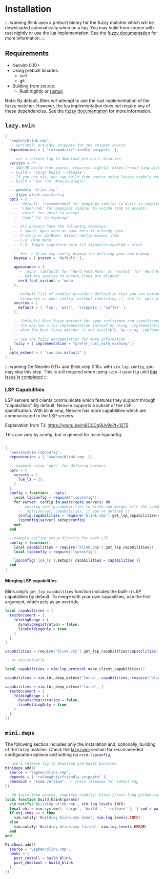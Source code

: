 # Installation

::: warning
Blink uses a prebuilt binary for the fuzzy matcher which will be downloaded automatically when on a tag.
You may build from source with rust nightly or use the lua implementation. See the [fuzzy documentation](./configuration/fuzzy.md) for more information.
:::

## Requirements

- Neovim 0.10+
- Using prebuilt binaries:
  - curl
  - git
- Building from source:
  - Rust nightly or [rustup](https://rustup.rs/)

Note: By default, Blink will attempt to use the rust implementation of the fuzzy matcher. However, the lua implementation does not require any of these dependencies. See the [fuzzy documentation](./configuration/fuzzy.md) for more information.

## `lazy.nvim`

```lua
{
  'saghen/blink.cmp',
  -- optional: provides snippets for the snippet source
  dependencies = { 'rafamadriz/friendly-snippets' },

  -- use a release tag to download pre-built binaries
  version = '*',
  -- AND/OR build from source, requires nightly: https://rust-lang.github.io/rustup/concepts/channels.html#working-with-nightly-rust
  -- build = 'cargo build --release',
  -- If you use nix, you can build from source using latest nightly rust with:
  -- build = 'nix run .#build-plugin',

  ---@module 'blink.cmp'
  ---@type blink.cmp.Config
  opts = {
    -- 'default' (recommended) for mappings similar to built-in completions (C-y to accept)
    -- 'super-tab' for mappings similar to vscode (tab to accept)
    -- 'enter' for enter to accept
    -- 'none' for no mappings
    --
    -- All presets have the following mappings:
    -- C-space: Open menu or open docs if already open
    -- C-n/C-p or Up/Down: Select next/previous item
    -- C-e: Hide menu
    -- C-k: Toggle signature help (if signature.enabled = true)
    --
    -- See :h blink-cmp-config-keymap for defining your own keymap
    keymap = { preset = 'default' },

    appearance = {
      -- 'mono' (default) for 'Nerd Font Mono' or 'normal' for 'Nerd Font'
      -- Adjusts spacing to ensure icons are aligned
      nerd_font_variant = 'mono'
    },

    -- Default list of enabled providers defined so that you can extend it
    -- elsewhere in your config, without redefining it, due to `opts_extend`
    sources = {
      default = { 'lsp', 'path', 'snippets', 'buffer' },
    },

    -- (Default) Rust fuzzy matcher for typo resistance and significantly better performance
    -- You may use a lua implementation instead by using `implementation = "lua"` or fallback to the lua implementation,
    -- when the Rust fuzzy matcher is not available, by using `implementation = "prefer_rust"`
    --
    -- See the fuzzy documentation for more information
    fuzzy = { implementation = "prefer_rust_with_warning" }
  },
  opts_extend = { "sources.default" }
}
```

::: warning
On Neovim 0.11+ and Blink.cmp 0.10+ with `vim.lsp.config`, you may skip this step.
This is still required when using `nvim-lspconfig` until [this issue is completed](https://github.com/neovim/nvim-lspconfig/issues/3494)
:::

### LSP Capabilities

LSP servers and clients communicate which features they support through "capabilities". By default, Neovim supports a subset of the LSP specification. With blink.cmp, Neovim has _more_ capabilities which are communicated to the LSP servers.

Explanation from TJ: https://youtu.be/m8C0Cq9Uv9o?t=1275

This can vary by config, but in general for nvim-lspconfig:

```lua

{
  'neovim/nvim-lspconfig',
  dependencies = { 'saghen/blink.cmp' },

  -- example using `opts` for defining servers
  opts = {
    servers = {
      lua_ls = {}
    }
  },
  config = function(_, opts)
    local lspconfig = require('lspconfig')
    for server, config in pairs(opts.servers) do
      -- passing config.capabilities to blink.cmp merges with the capabilities in your
      -- `opts[server].capabilities, if you've defined it
      config.capabilities = require('blink.cmp').get_lsp_capabilities(config.capabilities)
      lspconfig[server].setup(config)
    end
  end

 -- example calling setup directly for each LSP
  config = function()
    local capabilities = require('blink.cmp').get_lsp_capabilities()
    local lspconfig = require('lspconfig')

    lspconfig['lua_ls'].setup({ capabilities = capabilities })
  end
}
```

#### Merging LSP capabilities

Blink.cmp's `get_lsp_capabilities` function includes the built-in LSP capabilities by default. To merge with your own capabilities, use the first argument, which acts as an override.

```lua
local capabilities = {
  textDocument = {
    foldingRange = {
      dynamicRegistration = false,
      lineFoldingOnly = true
    }
  }
}

capabilities = require('blink.cmp').get_lsp_capabilities(capabilities)

-- or equivalently

local capabilities = vim.lsp.protocol.make_client_capabilities()

capabilities = vim.tbl_deep_extend('force', capabilities, require('blink.cmp').get_lsp_capabilities({}, false))

capabilities = vim.tbl_deep_extend('force', {
  textDocument = {
    foldingRange = {
      dynamicRegistration = false,
      lineFoldingOnly = true
    }
  }
})
```

## `mini.deps`

The following section includes only the installation and, optionally, building of the fuzzy matcher. Check the [lazy.nvim](#lazy.nvim) section for recommended configuration options and setting up `nvim-lspconfig`.

```lua
-- use a release tag to download pre-built binaries
MiniDeps.add({
  source = "saghen/blink.cmp",
  depends = { "rafamadriz/friendly-snippets" },
  checkout = "some.version", -- check releases for latest tag
})

-- OR build from source, requires nightly: https://rust-lang.github.io/rustup/concepts/channels.html#working-with-nightly-rust
local function build_blink(params)
  vim.notify('Building blink.cmp', vim.log.levels.INFO)
  local obj = vim.system({ 'cargo', 'build', '--release' }, { cwd = params.path }):wait()
  if obj.code == 0 then
    vim.notify('Building blink.cmp done', vim.log.levels.INFO)
  else
    vim.notify('Building blink.cmp failed', vim.log.levels.ERROR)
  end
end

MiniDeps.add({
  source = 'Saghen/blink.cmp',
  hooks = {
    post_install = build_blink,
    post_checkout = build_blink,
  },
})
```
